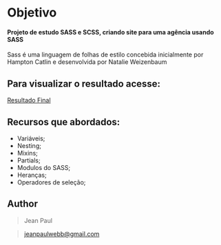 # Objetivo
#### Projeto de estudo SASS e SCSS, criando site para uma agência usando SASS

Sass é uma linguagem de folhas de estilo concebida inicialmente por Hampton Catlin e desenvolvida por Natalie Weizenbaum

## Para visualizar o resultado acesse:

[Resultado Final](https://jeanpaulll.github.io/agency-sass-scss-advanced)


## Recursos que abordados:
- Variáveis;
- Nesting;
- Mixins;
- Partials;
- Modulos do SASS;
- Heranças;
- Operadores de seleção;

## Author
>Jean Paul

>jeanpaulwebb@gmail.com

